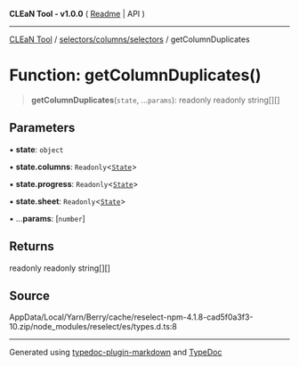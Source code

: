 **CLEaN Tool - v1.0.0** ( [Readme](../../../../README.md) \| API )

***

[CLEaN Tool](../../../../modules.md) / [selectors/columns/selectors](../README.md) / getColumnDuplicates

# Function: getColumnDuplicates()

> **getColumnDuplicates**(`state`, ...`params`): readonly readonly string[][]

## Parameters

▪ **state**: `object`

▪ **state.columns**: `Readonly`\<[`State`](../private/interfaces/State.md)\>

▪ **state.progress**: `Readonly`\<[`State`](../private/interfaces/State.md)\>

▪ **state.sheet**: `Readonly`\<[`State`](../../../../features/sheet/reducers/interfaces/State.md)\>

▪ ...**params**: [`number`]

## Returns

readonly readonly string[][]

## Source

AppData/Local/Yarn/Berry/cache/reselect-npm-4.1.8-cad5f0a3f3-10.zip/node\_modules/reselect/es/types.d.ts:8

***

Generated using [typedoc-plugin-markdown](https://www.npmjs.com/package/typedoc-plugin-markdown) and [TypeDoc](https://typedoc.org/)

